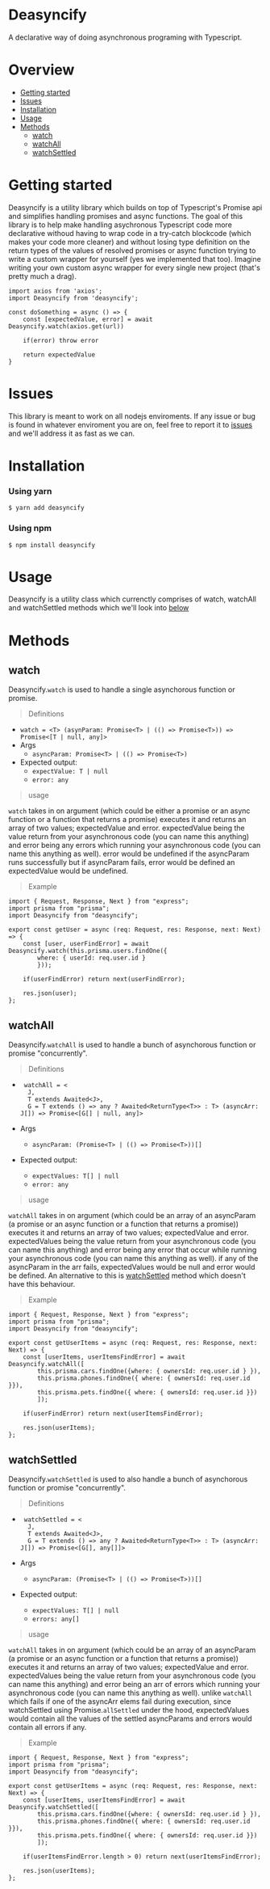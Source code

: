 # Deasyncify

A declarative way of doing asynchronous programing with Typescript.

# Overview

- [Getting started](#getting-started)
- [Issues](#issues)
- [Installation](#installation)
- [Usage](#usage)
- [Methods](#methods)
  - [watch](#watch)
  - [watchAll](#watchall)
  - [watchSettled](#watchsettled)

# Getting started

Deasyncify is a utility library which builds on top of Typescript's Promise api and simplifies handling promises and async functions. The goal of this library is to help make handling asychronous Typescript code more declarative withoud having to wrap code in a try-catch blockcode (which
makes your code more cleaner) and without losing type definition on the return types of the values of resolved promises or async function trying to write a custom wrapper for yourself (yes we implemented that too). Imagine writing your own custom async wrapper for every single new project (that's pretty much a drag).

```
import axios from 'axios';
import Deasyncify from 'deasyncify';

const doSomething = async () => {
    const [expectedValue, error] = await Deasyncify.watch(axios.get(url))

    if(error) throw error

    return expectedValue
}
```

# Issues

This library is meant to work on all nodejs enviroments. If any issue or bug is found in whatever enviroment you are on, feel free to report it to [issues](https://github.com/Xavier577/deasyncify/issues) and we'll address it as fast as we can.

# Installation

### Using yarn

```
$ yarn add deasyncify
```

### Using npm

```
$ npm install deasyncify
```

# Usage

Deasyncify is a utility class which currenctly comprises of watch, watchAll and watchSettled methods which we'll look into [below](#methods)

# Methods

## watch

Deasyncify.`watch` is used to handle a single asynchorous function or promise.

> Definitions

- `watch = <T> (asynParam: Promise<T> | (() => Promise<T>)) => Promise<[T | null, any]>`
- Args
  - `asyncParam: Promise<T> | (() => Promise<T>)`
- Expected output:
  - `expectValue: T | null`
  - `error: any`

> usage

`watch` takes in on argument (which could be either a promise or an async function or a function that returns a promise) executes it and returns an array of two values; expectedValue and error. expectedValue being the value return from your asynchronous code (you can name this anything) and error being any errors which running your asynchronous code (you can name this anything as well). error would be undefined if the asyncParam runs successfully but if asyncParam fails, error would be defined an expectedValue would be undefined.

> Example

```
import { Request, Response, Next } from "express";
import prisma from "prisma";
import Deasyncify from "deasyncify";

export const getUser = async (req: Request, res: Response, next: Next) => {
    const [user, userFindError] = await Deasyncify.watch(this.prisma.users.findOne({
        where: { userId: req.user.id }
        }));

    if(userFindError) return next(userFindError);

    res.json(user);
};
```

## watchAll

Deasyncify.`watchAll` is used to handle a bunch of asynchorous function or promise "concurrently".

> Definitions

- ```
   watchAll = <
    J,
    T extends Awaited<J>,
    G = T extends () => any ? Awaited<ReturnType<T>> : T> (asyncArr: J[]) => Promise<[G[] | null, any]>

  ```

- Args
  - `asyncParam: (Promise<T> | (() => Promise<T>))[]`
- Expected output:
  - `expectValues: T[] | null`
  - `error: any`

> usage

`watchAll` takes in on argument (which could be an array of an asyncParam (a promise or an async function or a function that returns a promise)) executes it and returns an array of two values; expectedValue and error. expectedValues being the value return from your asynchronous code (you can name this anything) and error being any error that occur while running your asynchronous code (you can name this anything as well). if any of the asyncParam in the arr fails, expectedValues would be null and error would be defined. An alternative to this is [watchSettled](#watchsettled) method which doesn't have this behaviour.

> Example

```
import { Request, Response, Next } from "express";
import prisma from "prisma";
import Deasyncify from "deasyncify";

export const getUserItems = async (req: Request, res: Response, next: Next) => {
    const [userItems, userItemsFindError] = await Deasyncify.watchAll([
        this.prisma.cars.findOne({where: { ownersId: req.user.id } }),
        this.prisma.phones.findOne({ where: { ownersId: req.user.id }}),
        this.prisma.pets.findOne({ where: { ownersId: req.user.id }})
        ]);

    if(userFindError) return next(userItemsFindError);

    res.json(userItems);
};
```

## watchSettled

Deasyncify.`watchSettled` is used to also handle a bunch of asynchorous function or promise "concurrently".

> Definitions

- ```
   watchSettled = <
    J,
    T extends Awaited<J>,
    G = T extends () => any ? Awaited<ReturnType<T>> : T> (asyncArr: J[]) => Promise<[G[], any[]]>

  ```

- Args
  - `asyncParam: (Promise<T> | (() => Promise<T>))[]`
- Expected output:
  - `expectValues: T[] | null`
  - `errors: any[]`

> usage

`watchAll` takes in on argument (which could be an array of an asyncParam (a promise or an async function or a function that returns a promise)) executes it and returns an array of two values; expectedValue and error. expectedValues being the value return from your asynchronous code (you can name this anything) and error being an arr of errors which running your asynchronous code (you can name this anything as well). unlike `watchAll` which fails if one of the asyncArr elems fail during execution, since watchSettled using Promise.`allSettled` under the hood, expectedValues would contain all the values of the settled asyncParams and errors would contain all errors if any.

> Example

```
import { Request, Response, Next } from "express";
import prisma from "prisma";
import Deasyncify from "deasyncify";

export const getUserItems = async (req: Request, res: Response, next: Next) => {
    const [userItems, userItemsFindError] = await Deasyncify.watchSettled([
        this.prisma.cars.findOne({where: { ownersId: req.user.id } }),
        this.prisma.phones.findOne({ where: { ownersId: req.user.id }}),
        this.prisma.pets.findOne({ where: { ownersId: req.user.id }})
        ]);

    if(userItemsFindError.length > 0) return next(userItemsFindError);

    res.json(userItems);
};
```

